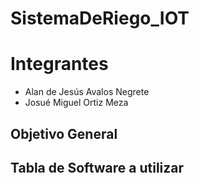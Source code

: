 # SistemaDeRiego_IOT

# Integrantes
- Alan de Jesús Avalos Negrete
- Josué Miguel Ortiz Meza

## Objetivo General

## Tabla de Software a utilizar
